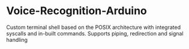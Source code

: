 # Voice-Recognition-Arduino

Custom terminal shell based on the POSIX architecture with integrated syscalls and in-built commands. Supports piping, redirection and signal handling
